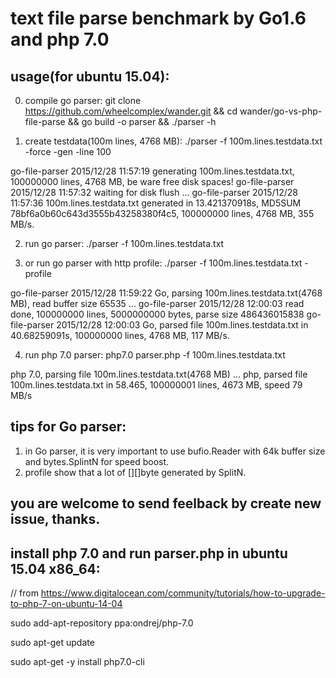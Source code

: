 # text file parse benchmark by Go1.6 and php 7.0


## usage(for ubuntu 15.04):

0) compile go parser: git clone https://github.com/wheelcomplex/wander.git && cd wander/go-vs-php-file-parse && go build -o parser && ./parser -h

1) create testdata(100m lines, 4768 MB): ./parser -f 100m.lines.testdata.txt -force -gen -line 100

go-file-parser 2015/12/28 11:57:19 generating 100m.lines.testdata.txt, 100000000 lines, 4768 MB, be ware free disk spaces!
go-file-parser 2015/12/28 11:57:32 waiting for disk flush ...
go-file-parser 2015/12/28 11:57:36 100m.lines.testdata.txt generated in 13.421370918s, MD5SUM 78bf6a0b60c643d3555b43258380f4c5, 100000000 lines, 4768 MB, 355 MB/s.

2) run go parser: ./parser -f 100m.lines.testdata.txt

3) or run go parser with http profile: ./parser -f 100m.lines.testdata.txt -profile

go-file-parser 2015/12/28 11:59:22 Go, parsing 100m.lines.testdata.txt(4768 MB), read buffer size 65535 ...
go-file-parser 2015/12/28 12:00:03 read done, 100000000 lines, 5000000000 bytes, parse size 486436015838
go-file-parser 2015/12/28 12:00:03 Go, parsed file 100m.lines.testdata.txt in 40.68259091s, 100000000 lines, 4768 MB, 117 MB/s.

4) run php 7.0 parser: php7.0 parser.php -f 100m.lines.testdata.txt

php 7.0, parsing file 100m.lines.testdata.txt(4768 MB) ...
php, parsed file 100m.lines.testdata.txt in 58.465, 100000001 lines, 4673 MB, speed 79 MB/s

## tips for Go parser:

1. in Go parser, it is very important to use bufio.Reader with 64k buffer size and bytes.SplintN for speed boost.
2. profile show that a lot of [][]byte generated by SplitN.

## you are welcome to send feelback by create new issue, thanks.

## install php 7.0 and run parser.php in ubuntu 15.04 x86_64:

// from https://www.digitalocean.com/community/tutorials/how-to-upgrade-to-php-7-on-ubuntu-14-04

sudo add-apt-repository ppa:ondrej/php-7.0

sudo apt-get update

sudo apt-get -y install php7.0-cli
